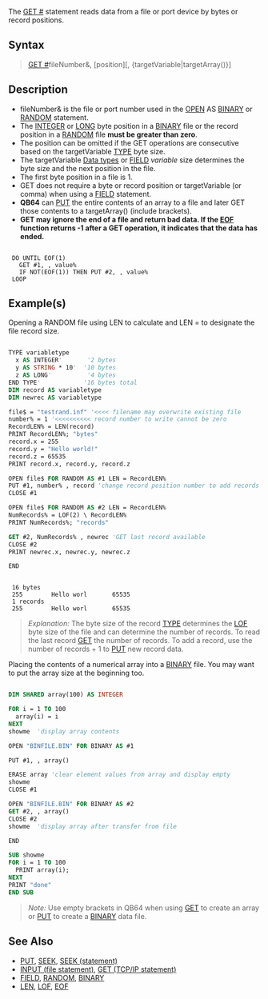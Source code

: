 The [GET #](GET-#) statement reads data from a file or port device by bytes or record positions.

## Syntax

> [GET #](GET-#)fileNumber&, [position][, {targetVariable|targetArray()}]

## Description

* fileNumber& is the file or port number used in the [OPEN](OPEN) AS [BINARY](BINARY) or [RANDOM](RANDOM) statement. 
* The [INTEGER](INTEGER) or [LONG](LONG) byte position in a [BINARY](BINARY) file or the record position in a [RANDOM](RANDOM) file **must be greater than zero**.
* The position can be omitted if the GET operations are consecutive based on the targetVariable [TYPE](TYPE) byte size.
* The targetVariable [Data types](Data-types) or [FIELD](FIELD) *variable* size determines the byte size and the next position in the file.
* The first byte position in a file is 1. <!-- giving the previous information is enough: This may require adding one to an offset value when documentation uses that position as 0. -->
* GET does not require a byte or record position or targetVariable (or comma) when using a [FIELD](FIELD) statement.
* **QB64** can [PUT](PUT) the entire contents of an array to a file and later GET those contents to a targetArray() (include brackets).
* **GET may ignore the end of a file and return bad data. If the [EOF](EOF) function returns -1 after a GET operation, it indicates that the data has ended.**

```text

 DO UNTIL EOF(1)
   GET #1, , value%
   IF NOT(EOF(1)) THEN PUT #2, , value%
 LOOP

```

## Example(s)

Opening a RANDOM file using LEN to calculate and LEN = to designate the file record size.

```vb

TYPE variabletype
  x AS INTEGER'       '2 bytes
  y AS STRING * 10'  '10 bytes
  z AS LONG'          '4 bytes
END TYPE'            '16 bytes total
DIM record AS variabletype
DIM newrec AS variabletype

file$ = "testrand.inf" '<<<< filename may overwrite existing file
number% = 1 '<<<<<<<<<< record number to write cannot be zero
RecordLEN% = LEN(record)
PRINT RecordLEN%; "bytes"
record.x = 255
record.y = "Hello world!"
record.z = 65535
PRINT record.x, record.y, record.z

OPEN file$ FOR RANDOM AS #1 LEN = RecordLEN%
PUT #1, number% , record 'change record position number to add records
CLOSE #1

OPEN file$ FOR RANDOM AS #2 LEN = RecordLEN%
NumRecords% = LOF(2) \ RecordLEN%
PRINT NumRecords%; "records"

GET #2, NumRecords% , newrec 'GET last record available
CLOSE #2
PRINT newrec.x, newrec.y, newrec.z

END 

```

```text

 16 bytes
 255        Hello worl       65535
 1 records
 255        Hello worl       65535

```

> *Explanation:* The byte size of the record [TYPE](TYPE) determines the [LOF](LOF) byte size of the file and can determine the number of records.
> To read the last record [GET](GET) the number of records. To add a record, use the number of records + 1 to [PUT](PUT) new record data.

Placing the contents of a numerical array into a [BINARY](BINARY) file. You may want to put the array size at the beginning too.

```vb

DIM SHARED array(100) AS INTEGER

FOR i = 1 TO 100
  array(i) = i
NEXT
showme  'display array contents

OPEN "BINFILE.BIN" FOR BINARY AS #1

PUT #1, , array()

ERASE array 'clear element values from array and display empty
showme
CLOSE #1

OPEN "BINFILE.BIN" FOR BINARY AS #2
GET #2, , array()
CLOSE #2
showme  'display array after transfer from file

END

SUB showme
FOR i = 1 TO 100
  PRINT array(i);
NEXT
PRINT "done"
END SUB 

```

> *Note:* Use empty brackets in QB64 when using [GET](GET) to create an array or [PUT](PUT) to create a [BINARY](BINARY) data file.

## See Also

* [PUT](PUT), [SEEK](SEEK), [SEEK (statement)](SEEK-(statement)) 
* [INPUT (file statement)](INPUT-(file-statement)), [GET (TCP/IP statement)](GET-(TCP-IP-statement))
* [FIELD](FIELD), [RANDOM](RANDOM), [BINARY](BINARY)
* [LEN](LEN), [LOF](LOF), [EOF](EOF)
